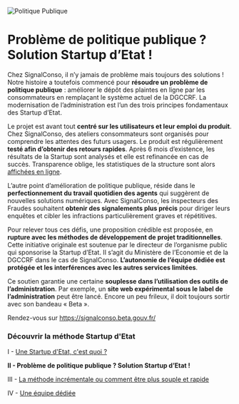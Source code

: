![Politique Publique](/assets/blog/2019/06/11/Solution-Start-up-dEtat/Politique_publique.jpg)

# Problème de politique publique ? Solution Startup d’Etat !

Chez SignalConso, il n’y jamais de problème mais toujours des solutions ! Notre histoire a toutefois commencé pour **résoudre un problème de politique publique** : améliorer le dépôt des plaintes en ligne par les consommateurs en remplaçant le système actuel de la DGCCRF. La modernisation de l’administration est l’un des trois principes fondamentaux des Startup d’Etat. 

Le projet est avant tout **centré sur les utilisateurs et leur emploi du produit**. Chez SignalConso, des ateliers consommateurs sont organisés pour comprendre les attentes des futurs usagers. Le produit est régulièrement **testé afin d’obtenir des retours rapides**. Après 6 mois d’existence, les résultats de la Startup sont analysés et elle est refinancée en cas de succès. Transparence oblige, les statistiques de la structure sont alors [affichées en ligne](https://signalconso.beta.gouv.fr/stats). 

L’autre point d’amélioration de politique publique, réside dans le **perfectionnement du travail quotidien des agents** qui suggèrent de nouvelles solutions numériques. Avec SignalConso, les inspecteurs des Fraudes souhaitent **obtenir des signalements plus précis** pour diriger leurs enquêtes et cibler les infractions particulièrement graves et répétitives. 

Pour relever tous ces défis, une proposition crédible est proposée, en **rupture avec les méthodes de développement de projet traditionnelles**. Cette initiative originale est soutenue par le directeur de l’organisme public qui sponsorise la Startup d’Etat. Il s’agit du Ministère de l’Economie et de la DGCCRF dans le cas de SignalConso. **L’autonomie de l’équipe dédiée est protégée et les interférences avec les autres services limitées**. 

Ce soutien garantie une certaine **souplesse dans l’utilisation des outils de l’administration**. Par exemple, un **site web expérimental sous le label de l’administration** peut être lancé. Encore un peu frileux, il doit toujours sortir avec son bandeau « Beta ». 

Rendez-vous sur https://signalconso.beta.gouv.fr/




### Découvrir la méthode Startup d'Etat

I - [Une Startup d'Etat, c'est quoi ?](https://signalconso.beta.gouv.fr/blog/2019/06/04/Start-up-dEtat)

**II - Problème de politique publique ? Solution Startup d’Etat !**

III - [La méthode incrémentale ou comment être plus souple et rapide](https://signalconso.beta.gouv.fr/blog/2019/06/18/la-methode-incrementale)

IV - [Une équipe dédiée](https://signalconso.beta.gouv.fr/blog/2019/06/25/une-equipe-dediee)
